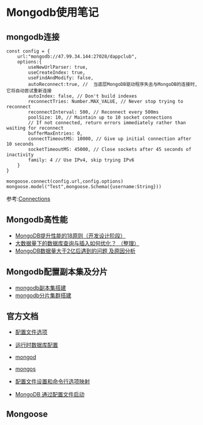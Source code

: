 # Mongodb使用笔记

## mongodb连接

```
const config = {
    url:"mongodb://47.99.34.144:27028/dappclub",
    options:{
        useNewUrlParser: true,  
        useCreateIndex: true,
        useFindAndModify: false,
        autoReconnect:true, //  当底层MongoDB驱动程序失去与MongoDB的连接时,它将自动尝试重新连接
        autoIndex: false, // Don't build indexes
        reconnectTries: Number.MAX_VALUE, // Never stop trying to reconnect
        reconnectInterval: 500, // Reconnect every 500ms
        poolSize: 10, // Maintain up to 10 socket connections
        // If not connected, return errors immediately rather than waiting for reconnect
        bufferMaxEntries: 0,
        connectTimeoutMS: 10000, // Give up initial connection after 10 seconds
        socketTimeoutMS: 45000, // Close sockets after 45 seconds of inactivity
        family: 4 // Use IPv4, skip trying IPv6
    }
}

mongoose.connect(config.url,config.options)
mongoose.model("Test",mongoose.Schema({username:String}))
```

参考:[Connections](https://mongoosejs.com/docs/connections.html)

## Mongodb高性能

- [MongoDB提升性能的18原则（开发设计阶段）](https://blog.fundebug.com/2018/09/19/18-principle-to-improve-mongodb-performance/)
- [大数据量下的数据库查询与插入如何优化？ （整理）](https://yq.aliyun.com/articles/4286)
- [MongoDB数据量大于2亿后遇到的问题 及原因分析](https://piaosanlang.gitbooks.io/mongodb/content/03day/shu-ju-liang-da-yu-dao-de-wen-ti.html)


## Mongodb配置副本集及分片

- [mongodb副本集搭建](https://www.jianshu.com/p/b5a7d13e1391)
- [mongodb分片集群搭建](https://www.jianshu.com/p/74e34e5c3516)

## 官方文档

- [配置文件选项](https://docs.mongodb.com/manual/reference/configuration-options/)
- [运行时数据库配置](https://docs.mongodb.com/manual/administration/configuration/)
- [mongod](https://docs.mongodb.com/manual/reference/program/mongod/#bin.mongod)
- [mongos](https://docs.mongodb.com/manual/reference/program/mongos/#bin.mongos)
- [配置文件设置和命令行选项映射](https://docs.mongodb.com/manual/reference/configuration-file-settings-command-line-options-mapping/#conf-file-command-line-mapping)

- [MongoDB 通过配置文件启动](https://blog.csdn.net/zhu_tianwei/article/details/44261235)

## Mongoose
